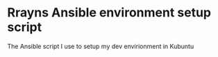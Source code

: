 # Rrayns Ansible environment setup script
The Ansible script I use to setup my dev envirionment in Kubuntu
